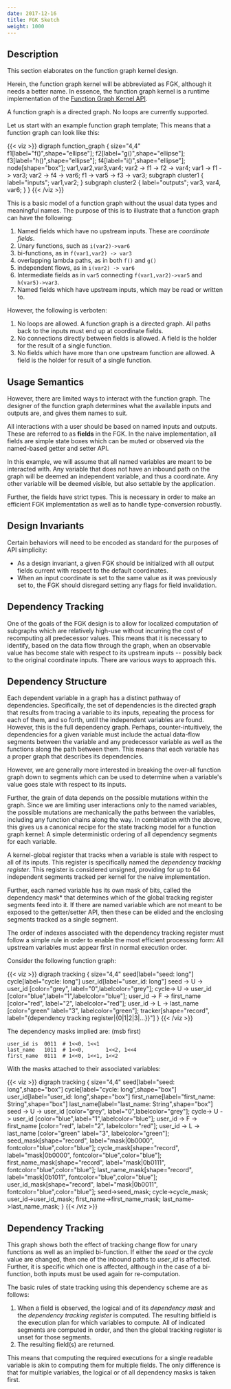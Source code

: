 ```yaml
---
date: 2017-12-16
title: FGK Sketch
weight: 1000
---
```


## Description

This section elaborates on the function graph kernel design.

Herein, the function graph kernel will be abbreviated as FGK, although it needs
a better name. In essence, the function graph kernel is a runtime implementation
of the [Function Graph Kernel API](../function_graph_kernel_api).

A function graph is a directed graph. No loops are currently supported.

Let us start with an example function graph template;
This means that a function graph can look like this:

{{< viz >}}
digraph function_graph {
    size="4,4"
    f1[label="f()",shape="ellipse"];
    f2[label="g()",shape="ellipse"];
    f3[label="h()",shape="ellipse"];
    f4[label="i()",shape="ellipse"];
    node[shape="box"];
    var1,var2,var3,var4;
    var2 -> f1 -> f2 -> var4;
    var1 -> f1 -> var3;
    var2 -> f4 -> var6;
    f1 -> var5 -> f3 -> var3;
    subgraph cluster1 {
     label="inputs";
     var1,var2;
    }
    subgraph cluster2 {
     label="outputs";
     var3, var4, var6;
    }
}
{{< /viz >}}

This is a basic model of a function graph without the usual data types and
meaningful names. The purpose of this is to illustrate that a function graph
can have the following:

1. Named fields which have no upstream inputs. These are *coordinate fields*.
2. Unary functions, such as `i(var2)->var6`
3. bi-functions, as in `f(var1,var2) -> var3`
4. overlapping lambda paths, as in both `f()` and `g()`
5. independent flows, as in `i(var2) -> var6`
6. Intermediate fields as in `var5` connecting `f(var1,var2)->var5` and `h(var5)->var3`.
7. Named fields which have upstream inputs, which may be read or written to.

However, the following is verboten:
1. No loops are allowed. A function graph is a directed graph. All paths back to the inputs must end up at coordinate fields.
2. No connections directly between fields is allowed. A field is the holder for the result of a single function.
3. No fields which have more than one upstream function are allowed. A field is the holder for result of a single function. 

## Usage Semantics

However, there are limited ways to interact with the function graph. The
designer of the function graph determines what the available inputs and outputs
are, and gives them names to suit. 

All interactions with a user should be based on named inputs and outputs. These
are referred to as **fields** in the FGK. In the naive implementation, all
fields are simple state boxes which can be muted or observed via the named-based
getter and setter API.

In this example, we will assume that all named variables are meant to be
interacted with. Any variable that does not have an inbound path on the graph
will be deemed an independent variable, and thus a coordinate. Any other
variable will be deemed visible, but also settable by the application.

Further, the fields have strict types. This is necessary in order to make an
efficient FGK implementation as well as to handle type-conversion robustly.

## Design Invariants

Certain behaviors will need to be encoded as standard for the purposes of API
simplicity:

- As a design invariant, a given FGK should be initialized with all output fields
current with respect to the default coordinates.
- When an input coordinate is set to the same value as it was previously set to,
the FGK should disregard setting any flags for field invalidation.

## Dependency Tracking

One of the goals of the FGK design is to allow for localized computation of
subgraphs which are relatively high-use without incurring the cost of
recomputing all predecessor values. This means that it is necessary to identify,
based on the data flow through the graph, when an observable value has become
stale with respect to its upstream inputs -- possibly back to the original
coordinate inputs. There are various ways to approach this.

## Dependency Structure

Each dependent variable in a graph has a distinct pathway of dependencies.
Specifically, the set of dependencies is the directed graph that results from
tracing a variable to its inputs, repeating the process for each of them, and so
forth, until the independent variables are found. However, this is the full
dependency graph. Perhaps, counter-intuitively, the dependencies for a given
variable must include the actual data-flow segments between the variable and any
predecessor variable as well as the functions along the path between them. This
means that each variable has a proper graph that describes its dependencies.

However, we are generally more interested in breaking the over-all function
graph down to segments which can be used to determine when a variable's value
goes stale with respect to its inputs.

Further, the grain of data depends on the possible mutations within the graph.
Since we are limiting user interactions only to the named variables, the
possible mutations are mechanically the paths between the variables, including
any function chains along the way. In combination with the above, this gives
us a canonical recipe for the state tracking model for a function graph kernel:
A simple deterministic ordering of all dependency segments for each variable.

A kernel-global register that tracks when a variable is stale with respect to
all of its inputs. This register is specifically named the *dependency tracking
register*. This register is considered unsigned, providing for up to 64
independent segments tracked per kernel for the naive implementation.

Further, each named variable has its own mask of bits, called the dependency
mask* that determines which of the global tracking register segments feed into
it. If there are named variable which are not meant to be exposed to the
getter/setter API, then these can be elided and the enclosing segments tracked
as a single segment.

The order of indexes associated with the dependency tracking register must follow
a simple rule in order to enable the most efficient processing form:
All upstream variables must appear first in normal execution order.

Consider the following function graph:

{{< viz >}}
digraph tracking {
    size="4,4"
    seed[label="seed: long"]
    cycle[label="cycle: long"]
    user_id[label="user_id: long"]
    seed -> U -> user_id [color="grey", label="0",labelcolor="grey"];
    cycle-> U -> user_id [color="blue",label="1",labelcolor="blue"];
    user_id -> F -> first_name [color="red", label="2", labelcolor="red"];
    user_id -> L -> last_name [color="green" label="3", labelcolor="green"];
  tracker[shape="record", label="{dependency tracking register|{0|1|2|3|...}}"]
}
{{< /viz >}}

The dependency masks implied are: (msb first)

    user_id is  0011  # 1<<0, 1<<1
    last_name   1011  # 1<<0,       1<<2, 1<<4
    first_name  0111  # 1<<0, 1<<1, 1<<2

With the masks attached to their associated variables:

{{< viz >}}
digraph tracking {
    size="4,4"
    seed[label="seed: long",shape="box"]
    cycle[label="cycle: long",shape="box"]
    user_id[label="user_id: long",shape="box"]
    first_name[label="first_name: String",shape="box"]
    last_name[label="last_name: String",shape="box"]
    seed -> U -> user_id [color="grey", label="0",labelcolor="grey"];
    cycle-> U -> user_id [color="blue",label="1",labelcolor="blue"];
    user_id -> F -> first_name [color="red", label="2", labelcolor="red"];
    user_id -> L -> last_name [color="green" label="3", labelcolor="green"];
    seed_mask[shape="record", label="mask|0b0000", fontcolor="blue",color="blue"];
    cycle_mask[shape="record", label="mask|0b0000", fontcolor="blue",color="blue"];
    first_name_mask[shape="record", label="mask|0b0111", fontcolor="blue",color="blue"];
    last_name_mask[shape="record", label="mask|0b1011", fontcolor="blue",color="blue"];
    user_id_mask[shape="record", label="mask|0b0011", fontcolor="blue",color="blue"];
    seed->seed_mask;
    cycle->cycle_mask;
    user_id->user_id_mask;
    first_name->first_name_mask;
    last_name->last_name_mask;
}
{{< /viz >}}

## Dependency Tracking

This graph shows both the effect of tracking change flow for unary functions as well
as an implied bi-function. If either the *seed* or the *cycle* value are changed, then
one of the inbound paths to *user_id* is affected. Further, it is specific which one is
affected, although in the case of a bi-function, both inputs must be used again for
re-computation.

The basic rules of state tracking using this dependency scheme are as follows:

1. When a field is observed, the logical and of its *dependency mask* and the
   *dependency tracking register* is computed. The resulting bitfield is the
   execution plan for which variables to compute. All of indicated segments are 
   computed in order, and then the global tracking register is unset for those
   segments.
2. The resulting field(s) are returned.

This means that computing the required executions for a single readable variable 
is akin to computing them for multiple fields. The only difference is that for multiple
variables, the logical or of all dependency masks is taken first.
  
  



